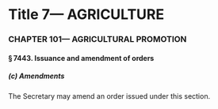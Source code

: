 
# Title 7— AGRICULTURE
### CHAPTER 101— AGRICULTURAL PROMOTION
#### § 7443. Issuance and amendment of orders
##### (c) Amendments

The Secretary may amend an order issued under this section.
